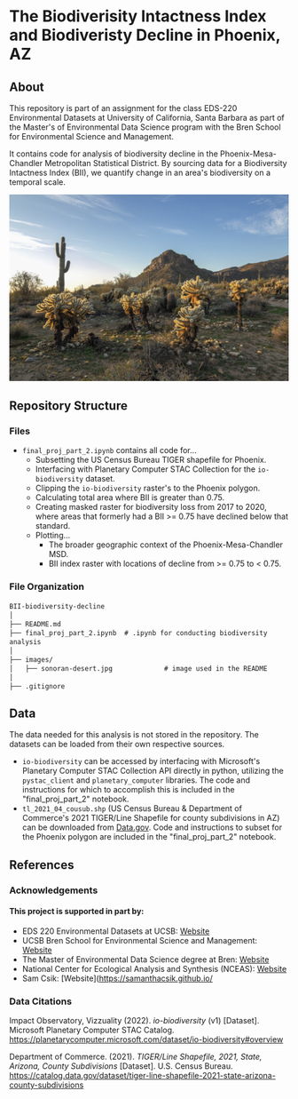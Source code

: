 # The Biodiverisity Intactness Index and Biodiveristy Decline in Phoenix, AZ

## About
This repository is part of an assignment for the class EDS-220 Environmental Datasets at University of California, Santa Barbara as part of the Master's of Environmental Data Science program with the Bren School for Environmental Science and Management. 

It contains code for analysis of biodiversity decline in the Phoenix-Mesa-Chandler Metropolitan Statistical District. By sourcing data for a Biodiversity Intactness Index (BII), we quantify change in an area's biodiversity on a temporal scale. 

![Chollas and Saguaros](/images/sonoran-desert.jpg "Sonoran landscape with Chollas and Saguaros.")

## Repository Structure
### Files
* `final_proj_part_2.ipynb` contains all code for...
    + Subsetting the US Census Bureau TIGER shapefile for Phoenix.
    + Interfacing with Planetary Computer STAC Collection for the `io-biodiversity` dataset.
    + Clipping the `io-biodiversity` raster's to the Phoenix polygon.
    + Calculating total area where BII is greater than 0.75.
    + Creating masked raster for biodiversity loss from 2017 to 2020, where areas that formerly had a BII >= 0.75 have declined below that standard.
    + Plotting...
        - The broader geographic context of the Phoenix-Mesa-Chandler MSD.
        - BII index raster with locations of decline from >= 0.75 to < 0.75.


### File Organization

```
BII-biodiversity-decline
│
├── README.md                     
├── final_proj_part_2.ipynb  # .ipynb for conducting biodiversity analysis
│
├── images/                       
│   ├── sonoran-desert.jpg             # image used in the README
│
├── .gitignore 
```

## Data 
The data needed for this analysis is not stored in the repository. The datasets can be loaded from their own respective sources.

* `io-biodiversity` can be accessed by interfacing with Microsoft's Planetary Computer STAC Collection API directly in python, utilizing the `pystac_client` and `planetary_computer` libraries. The code and instructions for which to accomplish this is included in the "final_proj_part_2" notebook.
* `tl_2021_04_cousub.shp` (US Census Bureau & Department of Commerce's 2021 TIGER/Line Shapefile for county subdivisions in AZ) can be downloaded from [Data.gov](https://catalog.data.gov/dataset/tiger-line-shapefile-2021-state-arizona-county-subdivisions). Code and instructions to subset for the Phoenix polygon are included in the "final_proj_part_2" notebook.

## References
### Acknowledgements
#### This project is supported in part by:
- EDS 220 Environmental Datasets at UCSB: [Website](https://meds-eds-220.github.io/MEDS-eds-220-course/)
- UCSB Bren School for Environmental Science and Management: [Website](https://bren.ucsb.edu/)
- The Master of Environmental Data Science degree at Bren: [Website](https://bren.ucsb.edu/masters-programs/master-environmental-data-science)
- National Center for Ecological Analysis and Synthesis (NCEAS): [Website](https://www.nceas.ucsb.edu/)
- Sam Csik: [Website](https://samanthacsik.github.io/

### Data Citations
Impact Observatory, Vizzuality (2022). *io-biodiversity* (v1) [Dataset]. Microsoft Planetary Computer STAC Catalog. https://planetarycomputer.microsoft.com/dataset/io-biodiversity#overview

Department of Commerce. (2021). *TIGER/Line Shapefile, 2021, State, Arizona, County Subdivisions* [Dataset]. U.S. Census Bureau. https://catalog.data.gov/dataset/tiger-line-shapefile-2021-state-arizona-county-subdivisions